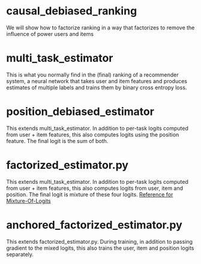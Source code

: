 # causal_debiased_ranking
We will show how to factorize ranking in a way that factorizes to remove the influence of power users and items

# multi_task_estimator
This is what you normally find in the (final) ranking of a recommender system, a neural network that takes user and item features and produces estimates of multiple labels and trains them by binary cross entropy loss.

# position_debiased_estimator
This extends multi_task_estimator. In addition to per-task logits computed from user + item features, this also computes logits using the position feature. The final logit is the sum of both.

# factorized_estimator.py
This extends multi_task_estimator. In addition to per-task logits computed from user + item features, this also computes logits from user, item and position. The final logit is mixture of these four logits. [Reference for Mixture-Of-Logits](https://arxiv.org/abs/2306.04039)

# anchored_factorized_estimator.py
This extends factorized_estimator.py. During training, in addition to passing gradient to the mixed logits, this also trains the user, item and position logits separately.